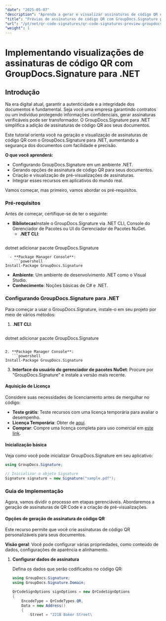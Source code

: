```yaml
---
"date": "2025-05-07"
"description": "Aprenda a gerar e visualizar assinaturas de código QR em seus documentos usando o GroupDocs.Signature for .NET, aumentando a segurança e a autenticidade."
"title": "Prévias de assinaturas de código QR com GroupDocs.Signature para .NET - Um guia completo"
"url": "/pt/net/qr-code-signatures/qr-code-signatures-preview-groupdocs-signature-net/"
"weight": 1
---
```


# Implementando visualizações de assinaturas de código QR com GroupDocs.Signature para .NET

## Introdução

Na era digital atual, garantir a autenticidade e a integridade dos documentos é fundamental. Seja você uma empresa garantindo contratos ou um indivíduo protegendo informações confidenciais, gerar assinaturas verificáveis pode ser transformador. O GroupDocs.Signature para .NET simplifica a adição de assinaturas de código QR aos seus documentos.

Este tutorial orienta você na geração e visualização de assinaturas de código QR com o GroupDocs.Signature para .NET, aumentando a segurança dos documentos com facilidade e precisão.

**O que você aprenderá:**
- Configurando GroupDocs.Signature em um ambiente .NET.
- Gerando opções de assinatura de código QR para seus documentos.
- Criação e visualização de pré-visualizações de assinaturas.
- Integrar esses recursos em aplicativos do mundo real.

Vamos começar, mas primeiro, vamos abordar os pré-requisitos.

### Pré-requisitos

Antes de começar, certifique-se de ter o seguinte:
- **Bibliotecas**Instale o GroupDocs.Signature via .NET CLI, Console do Gerenciador de Pacotes ou UI do Gerenciador de Pacotes NuGet.
  - **.NET CLI**:
    ```shell
dotnet adicionar pacote GroupDocs.Signature
```
  - **Package Manager Console**:
    ```powershell
Install-Package GroupDocs.Signature
```
- **Ambiente**: Um ambiente de desenvolvimento .NET como o Visual Studio.
- **Conhecimento**: Noções básicas de C# e .NET.

### Configurando GroupDocs.Signature para .NET

Para começar a usar o GroupDocs.Signature, instale-o em seu projeto por meio de vários métodos:

1. **.NET CLI**:
   ```shell
dotnet adicionar pacote GroupDocs.Signature
```

2. **Package Manager Console**:
   ```powershell
Install-Package GroupDocs.Signature
```

3. **Interface do usuário do gerenciador de pacotes NuGet**: Procure por "GroupDocs.Signature" e instale a versão mais recente.

#### Aquisição de Licença

Considere suas necessidades de licenciamento antes de mergulhar no código:
- **Teste grátis**: Teste recursos com uma licença temporária para avaliar o desempenho.
- **Licença Temporária**: Obter de [aqui](https://purchase.groupdocs.com/temporary-license/).
- **Comprar**: Compre uma licença completa para uso comercial em [este link](https://purchase.groupdocs.com/buy).

#### Inicialização básica

Veja como você pode inicializar GroupDocs.Signature em seu aplicativo:

```csharp
using GroupDocs.Signature;

// Inicializar o objeto Signature
Signature signature = new Signature("sample.pdf");
```

### Guia de Implementação

Agora, vamos dividir o processo em etapas gerenciáveis. Abordaremos a geração de assinaturas de QR Code e a criação de pré-visualizações.

#### Opções de geração de assinatura de código QR

Este recurso permite que você crie assinaturas de código QR personalizáveis para seus documentos.

**Visão geral**: Você pode configurar várias propriedades, como conteúdo de dados, configurações de aparência e alinhamento.

1. **Configurar dados de assinatura**
   
   Defina os dados que serão codificados no código QR:
   
   ```csharp
   using GroupDocs.Signature;
   using GroupDocs.Signature.Domain;

   QrCodeSignOptions signOptions = new QrCodeSignOptions
   {
       EncodeType = QrCodeTypes.QR,
       Data = new Address()
       {
           Street = "221B Baker Street\